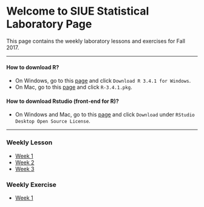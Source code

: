 ---
---

# Welcome to SIUE Statistical Laboratory Page

This page contains the weekly laboratory lessons and exercises for Fall 2017.

***
#### How to download R?

* On Windows, go to this [page](<https://cran.r-project.org/bin/windows/base/>) and click `Download R 3.4.1 for Windows`.
* On Mac, go to this [page](<https://cran.r-project.org/bin/macosx/>) and click `R-3.4.1.pkg`.

#### How to download Rstudio (front-end for R)?

* On Windows and Mac, go to this [page](<https://www.rstudio.com/products/rstudio/download/>) and click `Download` under `RStudio Desktop Open Source License`.

***

### Weekly Lesson

* [Week 1](<https://github.com/jpailden/rstatlab/blob/master/week1.md>)
* [Week 2](<https://github.com/jpailden/rstatlab/blob/master/week2.md>)
* [Week 3](<https://github.com/jpailden/rstatlab/blob/master/week3.md>)

### Weekly Exercise

* [Week 1](<https://raw.githubusercontent.com/jpailden/rstatlab/master/Week1-Exercise.Rmd>)
